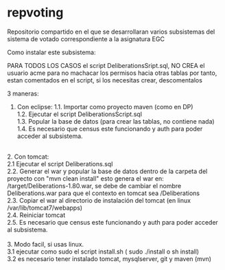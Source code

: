 repvoting
=========

Repositorio compartido en el que se desarrollaran varios subsistemas del sistema de votado correspondiente a la asignatura EGC



Como instalar este subsistema:

PARA TODOS LOS CASOS el script DeliberationsSript.sql, NO CREA el usuario acme para no machacar los permisos hacia otras tablas
por tanto, estan comentados en el script, si los necesitas crear, descomentalos

3 maneras:

1. Con eclipse:
	1.1. Importar como proyecto maven (como en DP) <br>
	1.2. Ejecutar el script DeliberationsScript.sql <br>
	1.3. Popular la base de datos (para crear las tablas, no contiene nada)<br>
	1.4. Es necesario que census este funcionando y auth para poder acceder al subsistema.<br>
<br>
2. Con tomcat:<br>
	2.1 Ejecutar el script Deliberations.sql<br>
	2.2. Generar el war y popular la base de datos dentro de la carpeta del proyecto con "mvn clean install" esto genera el war en:<br>
		/target/Deliberations-1.80.war, se debe de cambiar el nombre Deliberations.war para que el contexto en tomcat sea /Deliberations<br>
	2.3. Copiar el war al directorio de instalación del tomcat (en linux /var/lib/tomcat7/webapps)<br>
	2.4. Reiniciar tomcat<br>
	2.5. Es necesario que census este funcionando y auth para poder acceder al subsistema.<br>
<br>
3. Modo facil, si usas linux.<br>
	3.1 ejecutar como sudo el script install.sh ( sudo ./install o sh install)<br>
	3.2 es necesario tener instalado tomcat, mysqlserver, git y maven (mvn)<br>
